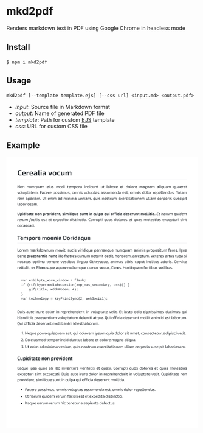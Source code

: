 # mkd2pdf
Renders markdown text in PDF using Google Chrome in headless mode

## Install
```
$ npm i mkd2pdf
```

## Usage
```
mkd2pdf [--template template.ejs] [--css url] <input.md> <output.pdf>
```
 - *input*: Source file in Markdown format
 - *output*: Name of generated PDF file
 - *template*: Path for custom [EJS](http://ejs.co) template
 - *css*: URL for custom CSS file

## Example
![lorem ipsum](https://raw.githubusercontent.com/ivoronin/mkd2pdf/master/example/example.png)
